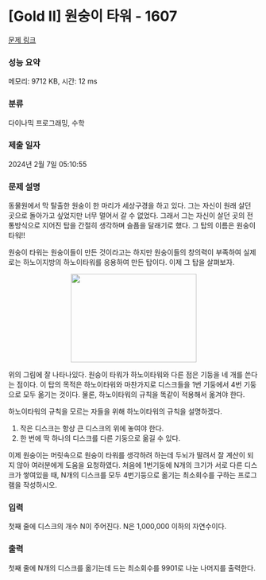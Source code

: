 # [Gold II] 원숭이 타워 - 1607 

[문제 링크](https://www.acmicpc.net/problem/1607) 

### 성능 요약

메모리: 9712 KB, 시간: 12 ms

### 분류

다이나믹 프로그래밍, 수학

### 제출 일자

2024년 2월 7일 05:10:55

### 문제 설명

<p>동물원에서 막 탈출한 원숭이 한 마리가 세상구경을 하고 있다. 그는 자신이 원래 살던 곳으로 돌아가고 싶었지만 너무 멀어서 갈 수 없었다. 그래서 그는 자신이 살던 곳의 전통방식으로 지어진 탑을 간절히 생각하며 슬픔을 달래기로 했다. 그 탑의 이름은 원숭이 타워!!</p>

<p>원숭이 타워는 원숭이들이 만든 것이라고는 하지만 원숭이들의 창의력이 부족하여 실제로는 하노이지방의 하노이타워를 응용하여 만든 탑이다. 이제 그 탑을 살펴보자.</p>

<p style="text-align: center;"><img alt="" src="https://www.acmicpc.net/upload/201004/montower.png" style="height:178px; width:253px"></p>

<p>위의 그림에 잘 나타나있다. 원숭이 타워가 하노이타워와 다른 점은 기둥을 네 개를 쓴다는 점이다. 이 탑의 목적은 하노이타워와 마찬가지로 디스크들을 1번 기둥에서 4번 기둥으로 모두 옮기는 것이다. 물론, 하노이타워의 규칙을 똑같이 적용해서 옮겨야 한다.</p>

<p>하노이타워의 규칙을 모르는 자들을 위해 하노이타워의 규칙을 설명하겠다.</p>

<ol>
	<li>작은 디스크는 항상 큰 디스크의 위에 놓여야 한다.</li>
	<li>한 번에 딱 하나의 디스크를 다른 기둥으로 옮길 수 있다.</li>
</ol>

<p>이제 원숭이는 머릿속으로 원숭이 타워를 생각하려 하는데 두뇌가 딸려서 잘 계산이 되지 않아 여러분에게 도움을 요청하였다. 처음에 1번기둥에 N개의 크기가 서로 다른 디스크가 쌓여있을 때, N개의 디스크를 모두 4번기둥으로 옮기는 최소회수를 구하는 프로그램을 작성하시오.</p>

### 입력 

 <p>첫째 줄에 디스크의 개수 N이 주어진다. N은 1,000,000 이하의 자연수이다.</p>

### 출력 

 <p>첫째 줄에 N개의 디스크를 옮기는데 드는 최소회수를 9901로 나눈 나머지를 출력한다.</p>

